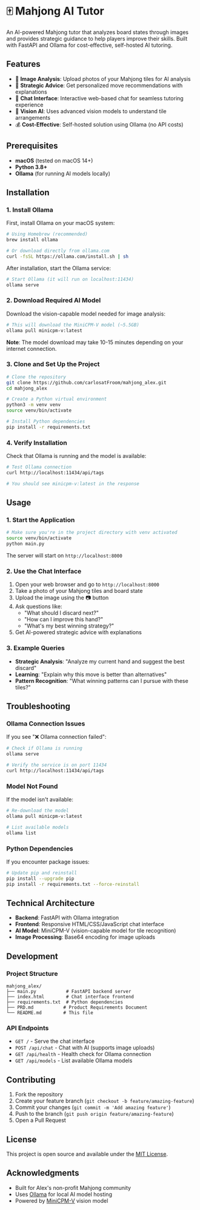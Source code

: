 # 🀄 Mahjong AI Tutor

An AI-powered Mahjong tutor that analyzes board states through images and provides strategic guidance to help players improve their skills. Built with FastAPI and Ollama for cost-effective, self-hosted AI tutoring.

## Features

- 📸 **Image Analysis**: Upload photos of your Mahjong tiles for AI analysis
- 🎯 **Strategic Advice**: Get personalized move recommendations with explanations
- 💬 **Chat Interface**: Interactive web-based chat for seamless tutoring experience
- 🤖 **Vision AI**: Uses advanced vision models to understand tile arrangements
- 💰 **Cost-Effective**: Self-hosted solution using Ollama (no API costs)

## Prerequisites

- **macOS** (tested on macOS 14+)
- **Python 3.8+**
- **Ollama** (for running AI models locally)

## Installation

### 1. Install Ollama

First, install Ollama on your macOS system:

```bash
# Using Homebrew (recommended)
brew install ollama

# Or download directly from ollama.com
curl -fsSL https://ollama.com/install.sh | sh
```

After installation, start the Ollama service:

```bash
# Start Ollama (it will run on localhost:11434)
ollama serve
```

### 2. Download Required AI Model

Download the vision-capable model needed for image analysis:

```bash
# This will download the MiniCPM-V model (~5.5GB)
ollama pull minicpm-v:latest
```

**Note**: The model download may take 10-15 minutes depending on your internet connection.

### 3. Clone and Set Up the Project

```bash
# Clone the repository
git clone https://github.com/carlosatFroom/mahjong_alex.git
cd mahjong_alex

# Create a Python virtual environment
python3 -m venv venv
source venv/bin/activate

# Install Python dependencies
pip install -r requirements.txt
```

### 4. Verify Installation

Check that Ollama is running and the model is available:

```bash
# Test Ollama connection
curl http://localhost:11434/api/tags

# You should see minicpm-v:latest in the response
```

## Usage

### 1. Start the Application

```bash
# Make sure you're in the project directory with venv activated
source venv/bin/activate
python main.py
```

The server will start on `http://localhost:8000`

### 2. Use the Chat Interface

1. Open your web browser and go to `http://localhost:8000`
2. Take a photo of your Mahjong tiles and board state
3. Upload the image using the 📷 button
4. Ask questions like:
   - "What should I discard next?"
   - "How can I improve this hand?"
   - "What's my best winning strategy?"
5. Get AI-powered strategic advice with explanations

### 3. Example Queries

- **Strategic Analysis**: "Analyze my current hand and suggest the best discard"
- **Learning**: "Explain why this move is better than alternatives"
- **Pattern Recognition**: "What winning patterns can I pursue with these tiles?"

## Troubleshooting

### Ollama Connection Issues

If you see "❌ Ollama connection failed":

```bash
# Check if Ollama is running
ollama serve

# Verify the service is on port 11434
curl http://localhost:11434/api/tags
```

### Model Not Found

If the model isn't available:

```bash
# Re-download the model
ollama pull minicpm-v:latest

# List available models
ollama list
```

### Python Dependencies

If you encounter package issues:

```bash
# Update pip and reinstall
pip install --upgrade pip
pip install -r requirements.txt --force-reinstall
```

## Technical Architecture

- **Backend**: FastAPI with Ollama integration
- **Frontend**: Responsive HTML/CSS/JavaScript chat interface
- **AI Model**: MiniCPM-V (vision-capable model for tile recognition)
- **Image Processing**: Base64 encoding for image uploads

## Development

### Project Structure

```
mahjong_alex/
├── main.py           # FastAPI backend server
├── index.html        # Chat interface frontend
├── requirements.txt  # Python dependencies
├── PRD.md           # Product Requirements Document
└── README.md        # This file
```

### API Endpoints

- `GET /` - Serve the chat interface
- `POST /api/chat` - Chat with AI (supports image uploads)
- `GET /api/health` - Health check for Ollama connection
- `GET /api/models` - List available Ollama models

## Contributing

1. Fork the repository
2. Create your feature branch (`git checkout -b feature/amazing-feature`)
3. Commit your changes (`git commit -m 'Add amazing feature'`)
4. Push to the branch (`git push origin feature/amazing-feature`)
5. Open a Pull Request

## License

This project is open source and available under the [MIT License](LICENSE).

## Acknowledgments

- Built for Alex's non-profit Mahjong community
- Uses [Ollama](https://ollama.com) for local AI model hosting
- Powered by [MiniCPM-V](https://github.com/OpenBMB/MiniCPM-V) vision model
